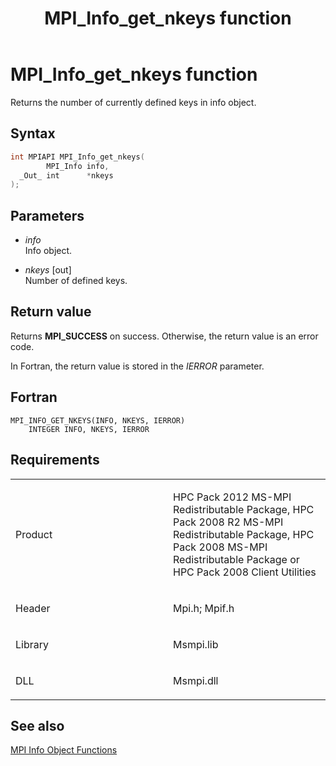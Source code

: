 ﻿---
title: MPI_Info_get_nkeys function
TOCTitle: MPI_Info_get_nkeys function
ms:assetid: a4b7e3c3-24be-494b-987f-970b332b8f94
ms:mtpsurl: https://msdn.microsoft.com/en-us/library/Dn473414(v=VS.85)
ms:contentKeyID: 59360950
ms.date: 03/28/2018
mtps_version: v=VS.85
f1_keywords:
- MPI_INFO_GET_NKEYS
- mpif/MPI_Info_get_nkeys
- mpi/MPI_INFO_GET_NKEYS
dev_langs:
- C++
- C
---

# MPI\_Info\_get\_nkeys function

Returns the number of currently defined keys in info object.

## Syntax

``` c++
int MPIAPI MPI_Info_get_nkeys(
        MPI_Info info,
  _Out_ int      *nkeys
);
```

## Parameters

  - *info*  
    Info object.

  - *nkeys* \[out\]  
    Number of defined keys.

## Return value

Returns **MPI\_SUCCESS** on success. Otherwise, the return value is an error code.

In Fortran, the return value is stored in the *IERROR* parameter.

## Fortran

    MPI_INFO_GET_NKEYS(INFO, NKEYS, IERROR)
        INTEGER INFO, NKEYS, IERROR

## Requirements

<table>
<colgroup>
<col style="width: 50%" />
<col style="width: 50%" />
</colgroup>
<tbody>
<tr class="odd">
<td><p>Product</p></td>
<td><p>HPC Pack 2012 MS-MPI Redistributable Package, HPC Pack 2008 R2 MS-MPI Redistributable Package, HPC Pack 2008 MS-MPI Redistributable Package or HPC Pack 2008 Client Utilities</p></td>
</tr>
<tr class="even">
<td><p>Header</p></td>
<td>Mpi.h;
Mpif.h</td>
</tr>
<tr class="odd">
<td><p>Library</p></td>
<td>Msmpi.lib</td>
</tr>
<tr class="even">
<td><p>DLL</p></td>
<td>Msmpi.dll</td>
</tr>
</tbody>
</table>


## See also

[MPI Info Object Functions](mpi-info-object-functions.md)

